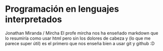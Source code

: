 # Programación en lenguajes interpretados
Jonathan Miranda / Mircha 
El profe mircha nos ha enseñado markdown que lo resumiría como usar html pero sin los dolores de cabeza y (lo que me parece super útil) es el primero que nos enseña bien a usar git y github :D 
